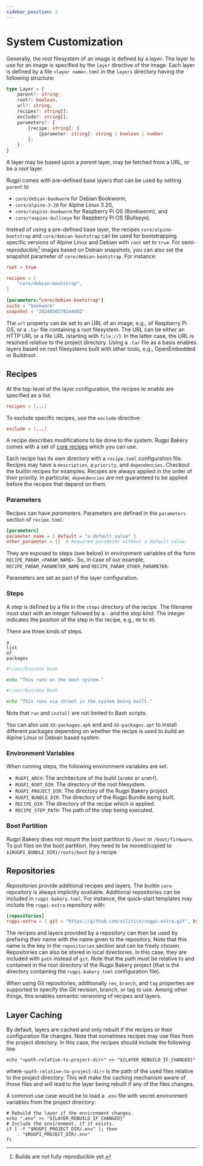 ```yaml
---
sidebar_position: 2
---
```


# System Customization

Generally, the root filesystem of an image is defined by a *layer*.
The layer to use for an image is specified by the `layer` directive of the image.
Each layer is defined by a file `<layer name>.toml` in the `layers` directory having the following structure:

```typescript
type Layer = {
    parent?: string;
    root?: boolean,
    url?: string;
    recipes?: string[];
    exclude?: string[];
    parameters?: {
        [recipe: string]: {
            [parameter: string]: string | boolean | number
        };
    }
}
```

A layer may be based upon a *parent* layer, may be fetched from a URL, or be a *root* layer.

Rugpi comes with pre-defined base layers that can be used by setting `parent` to

- `core/debian-bookworm` for Debian Bookworm,
- `core/alpine-3-20` for Alpine Linux 3.20,
- `core/raspios-bookworm` for Raspberry Pi OS (Bookworm), and
- `core/raspios-bullseye` for Raspberry Pi OS (Bullseye).

Instead of using a pre-defined base layer, the recipes `core/alpine-bootstrap` and `core/debian-bootstrap` can be used for bootstrapping specific versions of Alpine Linux and Debian with `root` set to `true`.
For semi-reproducible[^1] images based on Debian snapshots, you can also set the snapshot parameter of `core/debian-bootstrap`.
For instance:

```toml
root = true

recipes = [
    "core/debian-bootstrap",
]

[parameters."core/debian-bootstrap"]
suite = "bookworm"
snapshot = "20240501T024440Z"
```

[^1]: Builds are not fully reproducible yet.

The `url` property can be set to an URL of an image, e.g., of Raspberry Pi OS, or a `.tar` file containing a root filesystem.
The URL can be either an HTTP URL or a file URL (starting with `file://`).
In the latter case, the URL is resolved relative to the project directory.
Using a `.tar` file as a basis enables layers based on root filesystems built with other tools, e.g., OpenEmbedded or Buildroot.

## Recipes

At the top-level of the layer configuration, the recipes to enable are specified as a list:

```toml title="<layer name>.toml"
recipes = [...]
```
To exclude specific recipes, use the `exclude` directive:

```toml
exclude = [...]
```


A recipe describes modifications to be done to the system.
Rugpi Bakery comes with a set of [core recipes](https://github.com/silitics/rugpi/tree/main/bakery/repositories/core/recipes) which you can use.

Each recipe has its own directory with a `recipe.toml` configuration file.
Recipes may have a `description`, a `priority`, and `dependencies`.
Checkout the builtin recipes for examples.
Recipes are always applied in the order of their priority.
In particular, `dependencies` are not guaranteed to be applied before the recipes that depend on them.

### Parameters

Recipes can have _parameters_.
Parameters are defined in the `parameters` section of `recipe.toml`:

```toml
[parameters]
parameter_name = { default = "a default value" }
other_parameter = {}  # Required parameter without a default value.
```

They are exposed to steps (see below) in environment variables of the form `RECIPE_PARAM_<PARAM_NAME>`. So, in case of our example, `RECIPE_PARAM_PARAMETER_NAME` and `RECIPE_PARAM_OTHER_PARAMETER`.

Parameters are set as part of the layer configuration.

### Steps

A step is defined by a file in the `steps` directory of the recipe.
The filename must start with an integer followed by a `-` and the _step kind_.
The integer indicates the position of the step in the recipe, e.g., `00` to `99`.

There are three kinds of steps.

```plain title="XX-packages"
a
list
of
packages
```

```bash title="XX-run.*"
#!/usr/bin/env bash

echo "This runs on the host system."
```

```bash title="XXX-install.*"
#!/usr/bin/env bash

echo "This runs via chroot in the system being built."
```

Note that `run` and `install` are not limited to Bash scripts.

You can also use `XX-packages.apk` and and `XX-packages.apt` to install different packages depending on whether the recipe is used to build an Alpine Linux or Debian based system.

### Environment Variables

When running steps, the following environment variables are set.

- `RUGPI_ARCH`: The architecture of the build (`arm64` or `armhf`).
- `RUGPI_ROOT_DIR`: The directory of the root filesystem.
- `RUGPI_PROJECT_DIR`: The directory of the Rugpi Bakery project.
- `RUGPI_BUNDLE_DIR`: The directory of the Rugpi Bundle being built.
- `RECIPE_DIR`: The directory of the recipe which is applied.
- `RECIPE_STEP_PATH`: The path of the step being executed.

### Boot Partition

Rugpi Bakery does not mount the boot partition to `/boot` or `/boot/firmware`. To put files on the boot partition, they need to be moved/copied to `${RUGPI_BUNDLE_DIR}/roots/boot` by a recipe.

## Repositories

*Repositories* provide additional recipes and layers.
The builtin `core` repository is always implicitly available.
Additional repositories can be included in `rugpi-bakery.toml`.
For instance, the quick-start templates may include the `rugpi-extra` repository with:

```toml
[repositories]
rugpi-extra = { git = "https://github.com/silitics/rugpi-extra.git", branch = "v0.7" }
```

The recipes and layers provided by a repository can then be used by prefixing their name with the name given to the repository.
Note that this name is the key in the `repositories` section and can be freely chosen.
Repositories can also be stored in local directories.
In this case, they are included with `path` instead of `git`.
Note that the path must be relative to and contained in the root directory of the Rugpi Bakery project (that is the directory containing the `rugpi-bakery.toml` configuration file).

When using Git repositories, additionally `rev`, `branch`, and `tag` properties are supported to specify the Git revision, branch, or tag to use.
Among other things, this enables semantic versioning of recipes and layers.

## Layer Caching

By default, layers are cached and only rebuilt if the recipes or their configuration file changes.
Note that sometimes recipes may use files from the project directory.
In this case, the recipes should include the following line

```shell
echo "<path-relative-to-project-dir>" >> "${LAYER_REBUILD_IF_CHANGED}"
```

where `<path-relative-to-project-dir>` is the path of the used files relative to the project directory.
This will make the caching mechanism aware of those files and will lead to the layer being rebuilt if any of the files changes.

A common use case would be to load a `.env` file with secret environment variables from the project directory:

```shell
# Rebuild the layer if the environment changes.
echo ".env" >> "${LAYER_REBUILD_IF_CHANGED}"
# Include the environment, if it exists.
if [ -f "$RUGPI_PROJECT_DIR/.env" ]; then
    . "$RUGPI_PROJECT_DIR/.env"
fi
```

